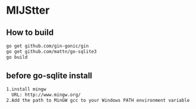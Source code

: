 # MIJStter

## How to build

```sh
go get github.com/gin-gonic/gin
go get github.com/mattn/go-sqlite3
go build
```

## before go-sqlite install
```sh
1.install mingw
  URL: http://www.mingw.org/
2.Add the path to MinGW gcc to your Windows PATH environment variable
```
